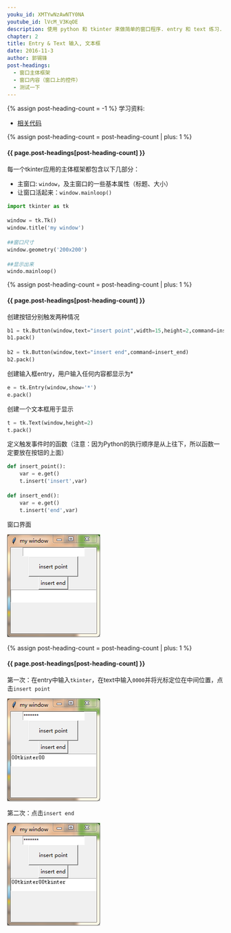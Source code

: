 ```yaml
---
youku_id: XMTYwNzAwNTY0NA
youtube_id: lVcM_V3KqOE
description: 使用 python 和 tkinter 来做简单的窗口程序. entry 和 text 练习.
chapter: 2
title: Entry & Text 输入, 文本框
date: 2016-11-3
author: 郭锡锋
post-headings:
  - 窗口主体框架
  - 窗口内容（窗口上的控件）
  - 测试一下
---
```

{% assign post-heading-count = -1 %}
学习资料:
  * [相关代码](https://github.com/MorvanZhou/tutorials/blob/master/tkinterTUT/tk3_entry_text.py)


{% assign post-heading-count = post-heading-count | plus: 1 %}
<h4 class="tut-h4-pad" id="{{ page.post-headings[post-heading-count] }}">{{ page.post-headings[post-heading-count] }}</h4>

每一个tkinter应用的主体框架都包含以下几部分：

- 主窗口: `window`，及主窗口的一些基本属性（标题、大小）
- 让窗口活起来：`window.mainloop()`

```python
import tkinter as tk

window = tk.Tk()
window.title('my window')

##窗口尺寸
window.geometry('200x200')

##显示出来
windo.mainloop()
```

{% assign post-heading-count = post-heading-count | plus: 1 %}
<h4 class="tut-h4-pad" id="{{ page.post-headings[post-heading-count] }}">{{ page.post-headings[post-heading-count] }}</h4>

创建按钮分别触发两种情况

```python
b1 = tk.Button(window,text="insert point",width=15,height=2,command=insert_point)
b1.pack()

b2 = tk.Button(window,text="insert end",command=insert_end)
b2.pack()
```

创建输入框entry，用户输入任何内容都显示为*

```python
e = tk.Entry(window,show='*')
e.pack()
```

创建一个文本框用于显示

```python
t = tk.Text(window,height=2)
t.pack()
```

定义触发事件时的函数（注意：因为Python的执行顺序是从上往下，所以函数一定要放在按钮的上面）

```python
def insert_point():
    var = e.get()
    t.insert('insert',var)

def insert_end():
    var = e.get()
    t.insert('end',var)
```

窗口界面

<img class="course-image" src="/static/results/tkinter/2-02-01.png" alt="{{ page.title }}{% increment image-count %}">

{% assign post-heading-count = post-heading-count | plus: 1 %}
<h4 class="tut-h4-pad" id="{{ page.post-headings[post-heading-count] }}">{{ page.post-headings[post-heading-count] }}</h4>

第一次：在entry中输入`tkinter`，在text中输入`0000`并将光标定位在中间位置，点击`insert point`

<img class="course-image" src="/static/results/tkinter/2-02-02.png" alt="{{ page.title }}{% increment image-count %}">

第二次：点击`insert end`

<img class="course-image" src="/static/results/tkinter/2-02-03.png" alt="{{ page.title }}{% increment image-count %}">
